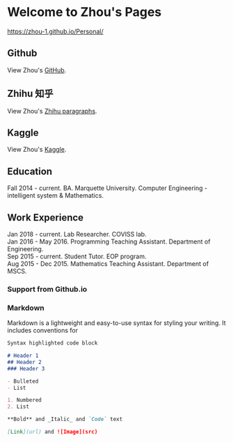 # Welcome to Zhou's Pages   
https://zhou-1.github.io/Personal/  
</hr>

## Github
View Zhou's [GitHub](https://github.com/zhou-1).

## Zhihu 知乎
View Zhou's [Zhihu paragraphs](https://www.zhihu.com/people/zhou-65-48/posts).

## Kaggle
View Zhou's [Kaggle](https://www.kaggle.com/dragonpolice).

## Education
Fall 2014 - current. BA. Marquette University. Computer Engineering - intelligent system & Mathematics.

## Work Experience
Jan 2018 - current. Lab Researcher. COVISS lab.     
Jan 2016 - May 2016. Programming Teaching Assistant. Department of Engineering.    
Sep 2015 - current. Student Tutor. EOP program.     
Aug 2015 - Dec 2015. Mathematics Teaching Assistant. Department of MSCS.    

### Support from Github.io
### Markdown
Markdown is a lightweight and easy-to-use syntax for styling your writing. It includes conventions for

```markdown
Syntax highlighted code block

# Header 1
## Header 2
### Header 3

- Bulleted
- List

1. Numbered
2. List

**Bold** and _Italic_ and `Code` text

[Link](url) and ![Image](src)
```
